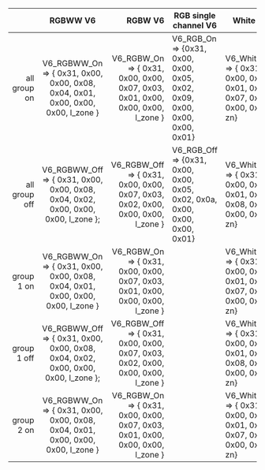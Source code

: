 |               |                                       RGBWW V6                                      |                                                                           RGBW V6 | RGB single channel V6                                                                                | White V6                                                                                              | Bridge V6                                                                        |
|--------------:|:-----------------------------------------------------------------------------------:|----------------------------------------------------------------------------------:|------------------------------------------------------------------------------------------------------|-------------------------------------------------------------------------------------------------------|----------------------------------------------------------------------------------|
| all group  on |  V6_RGBWW_On => { 0x31, 0x00,   0x00, 0x08, 0x04, 0x01, 0x00, 0x00, 0x00, l_zone }  |  V6_RGBW_On => { 0x31, 0x00,   0x00, 0x07, 0x03, 0x01, 0x00, 0x00, 0x00, l_zone } |             V6_RGB_On => {0x31, 0x00, 0x00, 0x05, 0x02, 0x09, 0x00,   0x00, 0x00, 0x01}              |             V6_White_On => { 0x31, 0x00, 0x00, 0x01, 0x01, 0x07,   0x00, 0x00, 0x00, zn}              | V6_BridgeOn => { 0x31, 0x00,   0x00, 0x00, 0x03, 0x03, 0x00, 0x00, 0x00, 0x01 }  |
| all group off | V6_RGBWW_Off => { 0x31, 0x00,   0x00, 0x08, 0x04, 0x02, 0x00, 0x00, 0x00, l_zone }; | V6_RGBW_Off => { 0x31, 0x00,   0x00, 0x07, 0x03, 0x02, 0x00, 0x00, 0x00, l_zone } |             V6_RGB_Off => {0x31, 0x00, 0x00, 0x05, 0x02, 0x0a,   0x00, 0x00, 0x00, 0x01}             |             V6_White_Off => { 0x31, 0x00, 0x00, 0x01, 0x01, 0x08,   0x00, 0x00, 0x00, zn}             | V6_BridgeOff => { 0x31, 0x00,   0x00, 0x00, 0x03, 0x04, 0x00, 0x00, 0x00, 0x01 } |
| group 1 on    |  V6_RGBWW_On => { 0x31, 0x00,   0x00, 0x08, 0x04, 0x01, 0x00, 0x00, 0x00, l_zone }  |  V6_RGBW_On => { 0x31, 0x00,   0x00, 0x07, 0x03, 0x01, 0x00, 0x00, 0x00, l_zone } |                                                                                                      |             V6_White_On => { 0x31, 0x00, 0x00, 0x01, 0x01, 0x07, 0x00,   0x00, 0x00, zn}              |                                                                                  |
| group 1 off   | V6_RGBWW_Off => { 0x31, 0x00,   0x00, 0x08, 0x04, 0x02, 0x00, 0x00, 0x00, l_zone }; | V6_RGBW_Off => { 0x31, 0x00,   0x00, 0x07, 0x03, 0x02, 0x00, 0x00, 0x00, l_zone } |                                                                                                      |             V6_White_Off => { 0x31, 0x00, 0x00, 0x01, 0x01, 0x08, 0x00,   0x00, 0x00, zn}             |                                                                                  |
| group 2 on    | V6_RGBWW_On => { 0x31, 0x00,   0x00, 0x08, 0x04, 0x01, 0x00, 0x00, 0x00, l_zone }   | V6_RGBW_On => { 0x31, 0x00,   0x00, 0x07, 0x03, 0x01, 0x00, 0x00, 0x00, l_zone }  |                                                                                                      |             V6_White_On => { 0x31, 0x00, 0x00, 0x01, 0x01, 0x07, 0x00,   0x00, 0x00, zn}              |                                                                                  |
